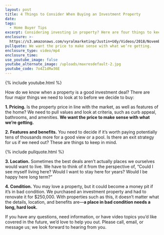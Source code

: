```yaml
---
layout: post
title: 4 Things to Consider When Buying an Investment Property
date:
tags:
  - Home Buyer Tips
excerpt: Considering investing in property? Here are four things to keep in mind.
enclosure: >-
  https://s3.amazonaws.com/vyralmarketing/Justin+Udy/Videos/2018/November/Salt+Lake+City+Real+Estate+Agent-+4+Things+to+Consider+When+Buying+an+Investment+Property.mp4
pullquote: We want the price to make sense with what we’re getting.
enclosure_type: video/mp4
enclosure_time:
use_youtube_image: false
youtube_alternate_image: /uploads/maxresdefault-2.jpg
youtube_code: 7o4Z1dRw36E
---
```


{% include youtube.html %}

How do we know when a property is a good investment deal? There are four major things we need to look at to before we decide to buy:

**1. Pricing.**&nbsp;Is the property price in line with the market, as well as features of the home? We need to pull values and look at criteria, such as curb appeal, bathrooms, and amenities.&nbsp;**We want the price to make sense with what we’re getting.**

**2. Features and benefits.**&nbsp;You need to decide if it’s worth paying potentially tens of thousands more for a good view or a pool. Is there an exit strategy for us if we need out? These are things to keep in mind.

{% include pullquote.html %}

**3. Location.**&nbsp;Sometimes the best deals aren’t actually places we ourselves would want to live. We have to think of it from the perspective of, “Could I see myself living here? Would I want to stay here for years? Would I be happy here long term?”

**4. Condition.**&nbsp;You may love a property, but it could become a money pit if it’s in bad condition. We purchased an investment property and had to renovate it for $250,000. With properties such as this, it doesn’t matter what the details, location, and benefits are—**a place in bad condition needs a long, hard look.**

If you have any questions, need information, or have video topics you’d like covered in the future, we’d love to help you out. Please call, email, or message us; we look forward to hearing from you.